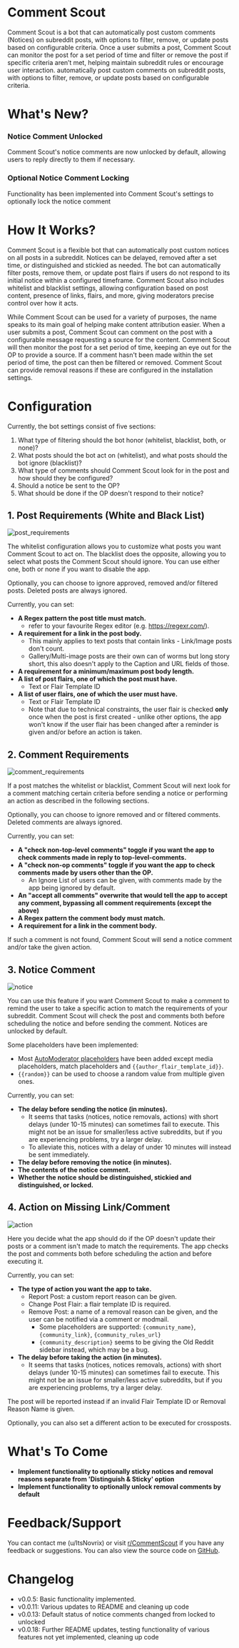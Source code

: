 # Comment Scout

Comment Scout is a bot that can automatically post custom comments (Notices) on subreddit posts, with options to filter, remove, or update posts based on configurable criteria. Once a user submits a post, Comment Scout can monitor the post for a set period of time and filter or remove the post if specific criteria aren’t met, helping maintain subreddit rules or encourage user interaction. automatically post custom comments on subreddit posts, with options to filter, remove, or update posts based on configurable criteria.

[post_requirements]: https://i.imgur.com/a/M4ychlp.png

[comment_requirements]: https://i.imgur.com/a/dzyEwmy.png

[notice]: https://i.imgur.com/a/lWVR43P.png

[action]: https://i.imgur.com/a/iwajvQS.png

# What's New?

### Notice Comment Unlocked

Comment Scout's notice comments are now unlocked by default, allowing users to reply directly to them if necessary.

### Optional Notice Comment Locking

Functionality has been implemented into Comment Scout's settings to optionally lock the notice comment

# How It Works?

Comment Scout is a flexible bot that can automatically post custom notices on all posts in a subreddit. Notices can be delayed, removed after a set time, or distinguished and stickied as needed. The bot can automatically filter posts, remove them, or update post flairs if users do not respond to its initial notice within a configured timeframe. Comment Scout also includes whitelist and blacklist settings, allowing configuration based on post content, presence of links, flairs, and more, giving moderators precise control over how it acts.

While Comment Scout can be used for a variety of purposes, the name speaks to its main goal of helping make content attribution easier. When a user submits a post, Comment Scout can comment on the post with a configurable message requesting a source for the content. Comment Scout will then monitor the post for a set period of time, keeping an eye out for the OP to provide a source. If a comment hasn't been made within the set period of time, the post can then be filtered or removed. Comment Scout can provide removal reasons if these are configured in the installation settings. 

# Configuration

Currently, the bot settings consist of five sections:

1) What type of filtering should the bot honor (whitelist, blacklist, both, or none)?
2) What posts should the bot act on (whitelist), and what posts should the bot ignore (blacklist)?
3) What type of comments should Comment Scout look for in the post and how should they be configured? 
4) Should a notice be sent to the OP?
5) What should be done if the OP doesn't respond to their notice?

## 1. Post Requirements (White and Black List)

![post_requirements]

The whitelist configuration allows you to customize what posts you want Comment Scout to act on. The
blacklist does the opposite, allowing you to select what posts the Comment Scout should ignore. You
can use either one, both or none if you want to disable the app.

Optionally, you can choose to ignore approved, removed and/or filtered posts. 
Deleted posts are always ignored.

Currently, you can set:

- **A Regex pattern the post title must match.**
	- refer to your favourite Regex editor (e.g. https://regexr.com/).
- **A requirement for a link in the post body.**
	- This mainly applies to text posts that contain links - Link/Image posts
	  don't count.
	- Gallery/Multi-image posts are their own can of worms but long story
	  short, this also doesn't apply to the Caption and URL fields of those.
- **A requirement for a minimum/maximum post body length.**
- **A list of post flairs, one of which the post must have.**
	- Text or Flair Template ID
- **A list of user flairs, one of which the user must have.**
	- Text or Flair Template ID
	- Note that due to technical constraints, the user flair is checked
	  **only** once when the post is first created - unlike other
	  options, the app won't know if the user flair has been changed after a
	  reminder is given and/or before an action is taken.

## 2. Comment Requirements

![comment_requirements]

If a post matches the whitelist or blacklist, Comment Scout will next look for a comment
matching certain criteria before sending a notice or performing an action as
described in the following sections.

Optionally, you can choose to ignore removed and or filtered comments.
Deleted comments are always ignored.

Currently, you can set:

- **A "check non-top-level comments" toggle if you want the app to check
  comments made in reply to top-level-comments.**
- **A "check non-op comments" toggle if you want the app to check
  comments made by users other than the OP.**
	- An Ignore List of users can be given, with comments made by the app
	  being ignored by default.
- **An "accept all comments" overwrite that would tell the app to accept any
  comment, bypassing all comment requirements (except the above)**
- **A Regex pattern the comment body must match.**
- **A requirement for a link in the comment body.**

If such a comment is not found, Comment Scout will send a notice comment
and/or take the given action.

## 3. Notice Comment

![notice]

You can use this feature if you want Comment Scout to make a comment to remind the
user to take a specific action to match the requirements of your subreddit. Comment Scout
will check the post and comments both before scheduling the notice and before
sending the comment. Notices are unlocked by default.

Some placeholders have been implemented:

- Most [AutoModerator placeholders](https://www.reddit.com/r/reddit.com/wiki/automoderator/full-documentation/)
have been added except media placeholders,
match placeholders and ``{{author_flair_template_id}}``.
- ``{{random}}`` can be used to choose a random value from multiple given
  ones.

Currently, you can set:

- **The delay before sending the notice (in minutes).**
  - It seems that tasks (notices, notice removals, actions) with short 
delays (under 10-15 minutes) can sometimes fail to execute. This might not 
be an issue for smaller/less active subreddits, but if you are experiencing 
problems, try a larger delay. 
  - To alleviate this, notices with a delay of under 10 minutes 
    will instead be sent immediately.
- **The delay before removing the notice (in minutes).**
- **The contents of the notice comment.**
- **Whether the notice should be distinguished, stickied and distinguished, or locked.**

## 4. Action on Missing Link/Comment

![action]

Here you decide what the app should do if the OP doesn't update their posts
or a comment isn't made to match the requirements. The app checks the post and
comments both before scheduling the action and before executing it.

Currently, you can set:

- **The type of action you want the app to take.**
	- Report Post: a custom report reason can be given.
	- Change Post Flair: a flair template ID is required.
	- Remove Post: a name of a removal reason can be given, and the user can
	  be notified via a comment or modmail.
		- Some placeholders are supported: `{community_name}`,
		  `{community_link}`,
		  `{community_rules_url}`
		- `{community_description}` seems to be giving the Old Reddit sidebar
		  instead, which may be a bug.
- **The delay before taking the action (in minutes).**
  - It seems that tasks (notices, notices removals, actions) with short 
delays (under 10-15 minutes) can sometimes fail to execute. This might not 
be an issue for smaller/less active subreddits, but if you are experiencing 
problems, try a larger delay. 

The post will be reported instead if an invalid Flair Template ID or Removal
Reason Name is given.

Optionally, you can also set a different action to be executed for crossposts.

# What's To Come 

- **Implement functionality to optionally sticky notices and removal reasons separate from 'Distinguish & Sticky' option**
- **Implement functionality to optionally unlock removal comments by default**

# Feedback/Support

You can contact me (u/ItsNovrix) or visit [r/CommentScout](https://www.reddit.com/r/CommentScout) if you have any feedback or suggestions.
You can also view the source code on [GitHub](https://github.com/ItsNovrix/comment-scout/).

# Changelog

* v0.0.5: Basic functionality implemented.
* v0.0.11: Various updates to README and cleaning up code
* v0.0.13: Default status of notice comments changed from locked to unlocked
* v0.0.18: Further README updates, testing functionality of various features not yet implemented, cleaning up code
